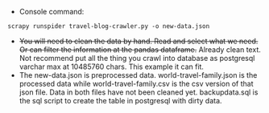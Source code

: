 - Console command:
```buildoutcfg
scrapy runspider travel-blog-crawler.py -o new-data.json
```
- ~~You will need to clean the data by hand. Read and select what we need. 
Or can filter the information at the pandas dataframe.~~ Already clean text. Not recommend 
put all the thing you crawl into database as postgresql varchar max 
at 10485760 chars. This example it can fit.
- The new-data.json is preprocessed data. world-travel-family.json is 
the processed data while world-travel-family.csv is the csv version of 
that json file. Data in both files have not been cleaned yet. backupdata.sql 
is the sql script to create the table in postgresql with dirty data.
